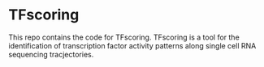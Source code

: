 # TFscoring
This repo contains the code for TFscoring. TFscoring is a tool for the identification of transcription factor activity patterns along single cell RNA sequencing tracjectories.
